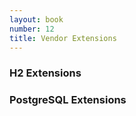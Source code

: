 ```yaml
---
layout: book
number: 12
title: Vendor Extensions
---
```



### H2 Extensions


### PostgreSQL Extensions



